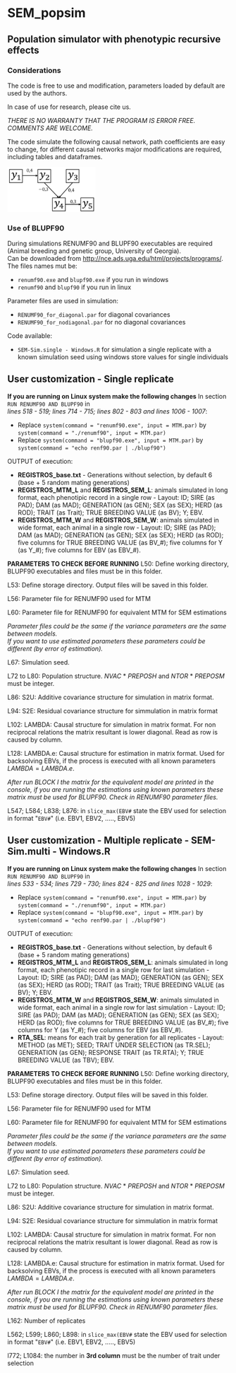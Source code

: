 # SEM_popsim

## Population simulator with phenotypic recursive effects

### Considerations

The code is free to use and modification, parameters loaded by default are used by the authors.

In case of use for research, please cite us.

*THERE IS NO WARRANTY THAT THE PROGRAM IS ERROR FREE. COMMENTS ARE WELCOME.*

The code simulate the following causal network, path coefficients are easy to change, for different causal networks major modifications are required, including tables and dataframes.

<img src='images/network.jpg' width='200'>

### Use of BLUPF90
During simulations RENUMF90 and BLUPF90 executables are required (Animal breeding and genetic group, University of Georgia).   
Can be downloaded from http://nce.ads.uga.edu/html/projects/programs/.  
The files names mut be:
- `renumf90.exe` and `blupf90.exe` if you run in windows
- `renumf90` and `blupf90` if you run in linux
  
Parameter files are used in simulation:  
- `RENUMF90_for_diagonal.par` for diagonal covariances  
- `RENUMF90_for_nodiagonal.par` for no diagonal covariances
  
Code available:  
- `SEM-Sim.single - Windows.R` for simulation a single replicate with a known simulation seed using windows store values for single individuals

## User customization - Single replicate

**If you are running on Linux system make the following changes**
In section `RUN RENUMF90 AND BLUPF90` in   
*lines 518 - 519; lines 714 - 715; lines 802 - 803 and lines 1006 - 1007*:    
- Replace `system(command = "renumf90.exe", input = MTM.par)` by `system(command = "./renumf90", input = MTM.par)` 
- Replace `system(command = "blupf90.exe", input = MTM.par)` by `system(command = "echo renf90.par | ./blupf90")`

OUTPUT of execution:
- **REGISTROS_base.txt** - Generations without selection, by default 6 (base + 5 random mating generations)
- **REGISTROS_MTM_L** and **REGISTROS_SEM_L**: animals simulated in long format, each phenotipic record in a single row
      - Layout: ID; SIRE (as PAD); DAM (as MAD); GENERATION (as GEN); SEX (as SEX); HERD (as ROD); TRAIT (as Trait); TRUE BREEDING VALUE (as BV); Y; EBV. 
- **REGISTROS_MTM_W** and **REGISTROS_SEM_W**: animals simulated in wide format, each animal in a single row
      - Layout: ID; SIRE (as PAD); DAM (as MAD); GENERATION (as GEN); SEX (as SEX); HERD (as ROD); five columns for TRUE BREEDING VALUE (as BV_#); five columns for Y (as Y_#); five columns for EBV (as EBV_#). 

**PARAMETERS TO CHECK BEFORE RUNNING**
L50: Define working directory, BLUPF90 executables and files must be in this folder.

L53: Define storage directory. Output files will be saved in this folder.

L56: Parameter file for RENUMF90 used for MTM

L60: Parameter file for RENUMF90 for equivalent MTM for SEM estimations

*Parameter files could be the same if the variance parameters are the same between models.*  
*If you want to use estimated parameters these parameters could be different (by error of estimation).*

L67: Simulation seed.

L72 to L80: Population structure. $NVAC$ * $PREPOSH$ and $NTOR$ * $PREPOSM$ must be integer.

L86: S2U: Additive covariance structure for simulation in matrix format.

L94: S2E: Residual covariance structure for simmulation in matrix format

L102: LAMBDA: Causal structure for simulation in matrix format. For non reciprocal relations the matrix resultant is lower diagonal. Read as row is caused by column.

L128: LAMBDA.e: Causal structure for estimation in matrix format. Used for backsolving EBVs, if the process is executed with all known parameters $LAMBDA=LAMBDA.e$.

*After run BLOCK I the matrix for the equivalent model are printed in the console, if you are running the estimations using known parameters these matrix must be used for BLUPF90. Check in RENUMF90 parameter files.*

L547; L584; L838; L876: in `slice_max(EBV#` state the EBV used for selection in format "`EBV#`" (i.e. EBV1, EBV2, ....., EBV5)

## User customization - Multiple replicate - SEM-Sim.multi - Windows.R

**If you are running on Linux system make the following changes**
In section `RUN RENUMF90 AND BLUPF90` in   
*lines 533 - 534; lines 729 - 730; lines 824 - 825 and lines 1028 - 1029*:    
- Replace `system(command = "renumf90.exe", input = MTM.par)` by `system(command = "./renumf90", input = MTM.par)` 
- Replace `system(command = "blupf90.exe", input = MTM.par)` by `system(command = "echo renf90.par | ./blupf90")`

OUTPUT of execution:
- **REGISTROS_base.txt** - Generations without selection, by default 6 (base + 5 random mating generations)
- **REGISTROS_MTM_L** and **REGISTROS_SEM_L**: animals simulated in long format, each phenotipic record in a single row for last simulation
      - Layout: ID; SIRE (as PAD); DAM (as MAD); GENERATION (as GEN); SEX (as SEX); HERD (as ROD); TRAIT (as Trait); TRUE BREEDING VALUE (as BV); Y; EBV. 
- **REGISTROS_MTM_W** and **REGISTROS_SEM_W**: animals simulated in wide format, each animal in a single row for last simulation
      - Layout: ID; SIRE (as PAD); DAM (as MAD); GENERATION (as GEN); SEX (as SEX); HERD (as ROD); five columns for TRUE BREEDING VALUE (as BV_#); five columns for Y (as Y_#); five columns for EBV (as EBV_#).
- **RTA_SEL**: means for each trait by generation for all replicates
      - Layout: METHOD (as MET); SEED; TRAIT UNDER SELECTION (as TR.SEL); GENERATION (as GEN); RESPONSE TRAIT (as TR.RTA); Y; TRUE BREEDING VALUE (as TBV); EBV. 

**PARAMETERS TO CHECK BEFORE RUNNING**
L50: Define working directory, BLUPF90 executables and files must be in this folder.

L53: Define storage directory. Output files will be saved in this folder.

L56: Parameter file for RENUMF90 used for MTM

L60: Parameter file for RENUMF90 for equivalent MTM for SEM estimations

*Parameter files could be the same if the variance parameters are the same between models.*  
*If you want to use estimated parameters these parameters could be different (by error of estimation).*

L67: Simulation seed.

L72 to L80: Population structure. $NVAC$ * $PREPOSH$ and $NTOR$ * $PREPOSM$ must be integer.

L86: S2U: Additive covariance structure for simulation in matrix format.

L94: S2E: Residual covariance structure for simmulation in matrix format

L102: LAMBDA: Causal structure for simulation in matrix format. For non reciprocal relations the matrix resultant is lower diagonal. Read as row is caused by column.

L128: LAMBDA.e: Causal structure for estimation in matrix format. Used for backsolving EBVs, if the process is executed with all known parameters $LAMBDA=LAMBDA.e$.

*After run BLOCK I the matrix for the equivalent model are printed in the console, if you are running the estimations using known parameters these matrix must be used for BLUPF90. Check in RENUMF90 parameter files.*

L162: Number of replicates

L562; L599; L860; L898: in `slice_max(EBV#` state the EBV used for selection in format "`EBV#`" (i.e. EBV1, EBV2, ....., EBV5)

l772; L1084: the number in **3rd column** must be the number of trait under selection
